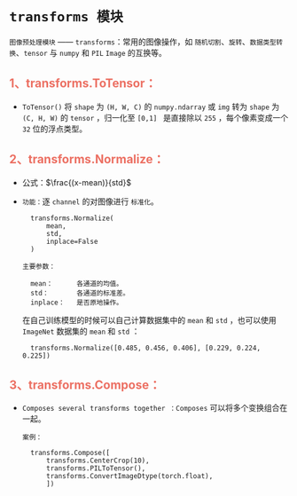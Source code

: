 # `transforms 模块`

`图像预处理模块` —— `transforms`：常用的图像操作，如 `随机切割`、`旋转`、`数据类型转换`、`tensor` 与 `numpy` 和 `PIL` `Image` 的互换等。


## <font color= #EC7063  >1、transforms.ToTensor：</font > 

* `ToTensor()` 将 `shape` 为 `(H, W, C)` 的 `numpy.ndarray` 或 `img` 转为 `shape` 为 `(C, H, W)` 的 `tensor` ，归一化至 `[0,1] ` 是直接除以 `255` ，每个像素变成一个 `32` 位的浮点类型。




## <font color= #EC7063  >2、transforms.Normalize：</font > 


* 公式：$\frac{(x-mean)}{std}$ 

* `功能：`逐 `channel` 的对图像进行 `标准化`。

        transforms.Normalize(
            mean,
            std,
            inplace=False
        )

    `主要参数：`

        mean：      各通道的均值。
        std：       各通道的标准差。
        inplace：   是否原地操作。

    在自己训练模型的时候可以自己计算数据集中的 `mean` 和 `std` ，也可以使用 `ImageNet` 数据集的 `mean` 和 `std` ：


        transforms.Normalize([0.485, 0.456, 0.406], [0.229, 0.224, 0.225])


## <font color= #EC7063  >3、transforms.Compose：</font > 

* `Composes several transforms together ：Composes` 可以将多个变换组合在一起。

    `案例：`

        transforms.Compose([
            transforms.CenterCrop(10),
            transforms.PILToTensor(),
            transforms.ConvertImageDtype(torch.float),
            ])